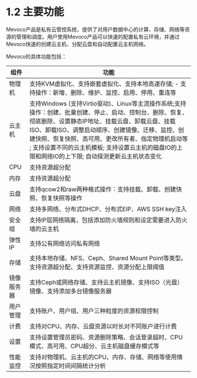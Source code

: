 # 1.2 主要功能
Mevoco产品是私有云管控系统，提供了对用户数据中心的计算、存储、网络等资源的管理和调度。用户使用Mevoco产品可以快速的配置私有云环境，并通过Mevoco快速的创建云主机、分配云盘和自动配置云主机网络。

Mevoco的具体功能包括：

|组件|功能|
| --- | --- |
| 物理机 | 支持KVM虚拟化、支持嵌套虚拟化、支持本地高速存储; - 支持操作：新增、删除、维护、监控、启用、停用、重连等 |
| 云主机 | 支持Windows (支持Virtio驱动)、Linux等主流操作系统;支持操作：创建、批量创建、停止、启动、控制台、删除、恢复、彻底删除、设置静态IP地址、挂载云盘、卸载云盘、挂载ISO、卸载ISO、调整启动顺序、创建镜像、迁移、监控、创建快照、恢复快照、高可用、更改所有者、指定物理机启动等 ; 支持设置不同的云主机模板; 支持设置云主机的磁盘IO的上限和网络IO的上下限; 自动探测更新云主机状态变化 |
| CPU | 支持资源超分配 |
| 内存 | 支持资源超分配 |
| 云盘 | 支持qcow2和raw两种格式操作：支持挂载、卸载、创建快照、恢复快照等操作 |
| 网络 | 支持多网络、分布式DHCP、分布式EIP、AWS SSH key注入 |
| 安全组 | 支持IP层网络隔离，包括添加防火墙规则和设定需要进入防火墙的云主机 |
| 弹性IP | 支持公有网络访问私有网络 |
| 存储 | 支持本地存储、NFS、Ceph、Shared Mount Point等类型。支持资源超分配、支持资源监控、资源分配上限阈值 |
| 镜像服务器 | 支持Ceph或网络存储、支持云主机镜像、支持ISO（光盘）镜像、支持添加多台镜像服务器 |
| 用户管理 | 支持账户、用户组、用户三种粒度的资源权限控制 |
| 计费 | 支持对CPU、内存、云盘资源以时长对不同账户进行计费 |
| 设置 | 支持设置管理员密码、资源删除策略、会话登录超时、CPU模式、高可用、CPU超分、云主机磁盘缓存模式等 |
| 性能监控 | 支持对物理机、云主机的CPU、内存、存储、网络等使用情况按照指定时间间隔统计分析 |

